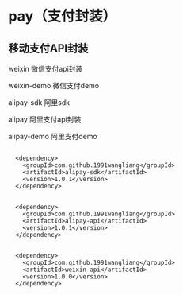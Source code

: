 # pay（支付封装）


## 移动支付API封装

weixin          微信支付api封装  

weixin-demo     微信支付demo  


alipay-sdk      阿里sdk

alipay          阿里支付api封装

alipay-demo     阿里支付demo


```

  <dependency>
    <groupId>com.github.1991wangliang</groupId>
    <artifactId>alipay-sdk</artifactId>
    <version>1.0.1</version>
  </dependency>
  
  
  <dependency>
    <groupId>com.github.1991wangliang</groupId>
    <artifactId>alipay-api</artifactId>
    <version>1.0.1</version>
  </dependency>
  
  
  <dependency>
    <groupId>com.github.1991wangliang</groupId>
    <artifactId>weixin-api</artifactId>
    <version>1.0.0</version>
  </dependency>

```





 